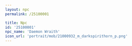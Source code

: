 ```yaml
---
layout: npc
permalink: /25100001

title: Npc
id: '25100001'
npc_name: 'Daemon Wraith'
icon_url: 'portrait/mob/21000932_m_darkspirithorn_p.png'
---
```

